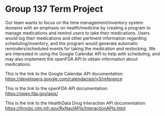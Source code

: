 # Group 137 Term Project
Our team wants to focus on the time management/inventory system domains with an emphasis
on health/medicine by creating a program to manage medications and remind users to take
their medications. Users would log their medications and other pertinent information
regarding scheduling/inventory, and the program would generate automatic reminders/scheduled
events for taking the medication and restocking. We are interested in using the Google Calendar
API to help with scheduling, and may also implement the openFDA API to obtain information about medications.

This is the link to the Google Calendar API documentation: https://developers.google.com/calendar/api/v3/reference

This is the link to the openFDA API documentation: https://open.fda.gov/apis/

This is the link to the HealthData Drug Interaction API documentation: https://lhncbc.nlm.nih.gov/RxNav/APIs/InteractionAPIs.html